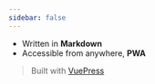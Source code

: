 ```yaml
---
sidebar: false
---
```


<script setup>
import About from './components/About.vue'
</script>

<About title="about me" />

- Written in **Markdown**
- Accessible from anywhere, **PWA**

> Built with [VuePress](https://v2.vuepress.vuejs.org/)
